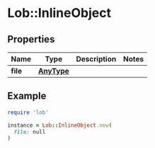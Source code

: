 # Lob::InlineObject

## Properties

| Name | Type | Description | Notes |
| ---- | ---- | ----------- | ----- |
| **file** | [**AnyType**](.md) |  |  |

## Example

```ruby
require 'lob'

instance = Lob::InlineObject.new(
  file: null
)
```

